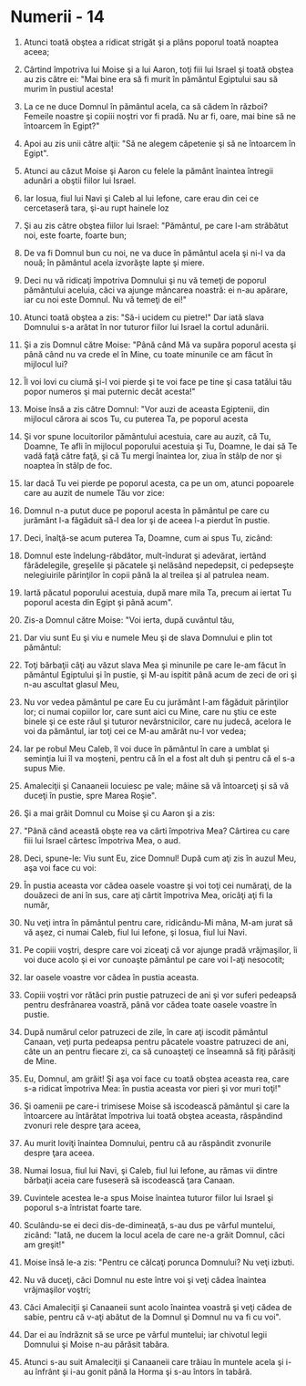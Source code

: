 # Numerii - 14

1. Atunci toată obştea a ridicat strigăt şi a plâns poporul toată noaptea aceea; 

2. Cârtind împotriva lui Moise şi a lui Aaron, toţi fiii lui Israel şi toată obştea au zis către ei: "Mai bine era să fi murit în pământul Egiptului sau să murim în pustiul acesta! 

3. La ce ne duce Domnul în pământul acela, ca să cădem în război? Femeile noastre şi copiii noştri vor fi pradă. Nu ar fi, oare, mai bine să ne întoarcem în Egipt?" 

4. Apoi au zis unii către alţii: "Să ne alegem căpetenie şi să ne întoarcem în Egipt". 

5. Atunci au căzut Moise şi Aaron cu felele la pământ înaintea întregii adunări a obştii fiilor lui Israel. 

6. Iar Iosua, fiul lui Navi şi Caleb al lui Iefone, care erau din cei ce cercetaseră tara, şi-au rupt hainele loz 

7. Şi au zis către obştea fiilor lui Israel: "Pământul, pe care l-am străbătut noi, este foarte, foarte bun; 

8. De va fi Domnul bun cu noi, ne va duce în pământul acela şi ni-l va da nouă; în pământul acela izvorăşte lapte şi miere. 

9. Deci nu vă ridicaţi împotriva Domnului şi nu vă temeţi de poporul pământului aceluia, căci va ajunge mâncarea noastră: ei n-au apărare, iar cu noi este Domnul. Nu vă temeţi de ei!" 

10. Atunci toată obştea a zis: "Să-i ucidem cu pietre!" Dar iată slava Domnului s-a arătat în nor  tuturor fiilor lui Israel la cortul adunării. 

11. Şi a zis Domnul către Moise: "Până când Mă va supăra poporul acesta şi până când nu va crede el în Mine, cu toate minunile ce am făcut în mijlocul lui? 

12. Îl voi lovi cu ciumă şi-l voi pierde şi te voi face pe tine şi casa tatălui tău popor numeros şi mai puternic decât acesta!" 

13. Moise însă a zis către Domnul: "Vor auzi de aceasta Egiptenii, din mijlocul cărora ai scos Tu, cu puterea Ta, pe poporul acesta 

14. Şi vor spune locuitorilor pământului acestuia, care au auzit, că Tu, Doamne, Te afli în mijlocul poporului acestuia şi Tu, Doamne, le dai să Te vadă faţă către faţă, şi că Tu mergi înaintea lor, ziua în stâlp de nor şi noaptea în stâlp de foc. 

15. Iar dacă Tu vei pierde pe poporul acesta, ca pe un om, atunci popoarele care au auzit de numele Tău vor zice: 

16. Domnul n-a putut duce pe poporul acesta în pământul pe care cu jurământ l-a făgăduit să-l dea lor şi de aceea l-a pierdut în pustie. 

17. Deci, înalţă-se acum puterea Ta, Doamne, cum ai spus Tu, zicând: 

18. Domnul este îndelung-răbdător, mult-îndurat şi adevărat, iertând fărădelegile, greşelile şi păcatele şi nelăsând nepedepsit, ci pedepseşte nelegiuirile părinţilor în copii până la al treilea şi al patrulea neam. 

19. Iartă păcatul poporului acestuia, după mare mila Ta, precum ai iertat Tu poporul acesta din Egipt şi până acum". 

20. Zis-a Domnul către Moise: "Voi ierta, după cuvântul tău, 

21. Dar viu sunt Eu şi viu e numele Meu şi de slava Domnului e plin tot pământul: 

22. Toţi bărbaţii câţi au văzut slava Mea şi minunile pe care le-am făcut în pământul Egiptului şi în pustie, şi M-au ispitit până acum de zeci de ori şi n-au ascultat glasul Meu, 

23. Nu vor vedea pământul pe care Eu cu jurământ l-am făgăduit părinţilor lor; ci numai copiilor lor, care sunt aici cu Mine, care nu ştiu ce este binele şi ce este răul şi tuturor nevârstnicilor, care nu judecă, acelora le voi da pământul, iar toţi cei ce M-au amărât nu-l vor vedea; 

24. Iar pe robul Meu Caleb, îl voi duce în pământul în care a umblat şi seminţia lui îl va moşteni, pentru că în el a fost alt duh şi pentru că el s-a supus Mie. 

25. Amaleciţii şi Canaaneii locuiesc pe vale; mâine să vă întoarceţi şi să vă duceţi în pustie, spre Marea Roşie". 

26. Şi a mai grăit Domnul cu Moise şi cu Aaron şi a zis: 

27. "Până când această obşte rea va cârti împotriva Mea? Cârtirea cu care fiii lui Israel cârtesc împotriva Mea, o aud. 

28. Deci, spune-le: Viu sunt Eu, zice Domnul! După cum aţi zis în auzul Meu, aşa voi face cu voi: 

29. În pustia aceasta vor cădea oasele voastre şi voi toţi cei număraţi, de la douăzeci de ani în sus, care aţi cârtit împotriva Mea, oricâţi aţi fi la număr, 

30. Nu veţi intra în pământul pentru care, ridicându-Mi mâna, M-am jurat să vă aşez, ci numai Caleb, fiul lui Iefone, şi Iosua, fiul lui Navi. 

31. Pe copiii voştri, despre care voi ziceaţi că vor ajunge pradă vrăjmaşilor, îi voi duce acolo şi ei vor cunoaşte pământul pe care voi l-aţi nesocotit; 

32. Iar oasele voastre vor cădea în pustia aceasta. 

33. Copiii voştri vor rătăci prin pustie patruzeci de ani şi vor suferi pedeapsă pentru desfrânarea voastră, până vor cădea toate oasele voastre în pustie. 

34. După numărul celor patruzeci de zile, în care aţi iscodit pământul Canaan, veţi purta pedeapsa pentru păcatele voastre patruzeci de ani, câte un an pentru fiecare zi, ca să cunoaşteţi ce înseamnă să fiţi părăsiţi de Mine. 

35. Eu, Domnul, am grăit! Şi aşa voi face cu toată obştea aceasta rea, care s-a ridicat împotriva Mea: în pustia aceasta vor pieri şi vor muri toţi!" 

36. Şi oamenii pe care-i trimisese Moise să iscodească pământul şi care la întoarcere au întărâtat împotriva lui toată obştea aceasta, răspândind zvonuri rele despre ţara aceea, 

37. Au murit loviţi înaintea Domnului, pentru că au răspândit zvonurile despre ţara aceea. 

38. Numai Iosua, fiul lui Navi, şi Caleb, fiul lui Iefone, au rămas vii dintre bărbaţii aceia care fuseseră să iscodească ţara Canaan. 

39. Cuvintele acestea le-a spus Moise înaintea tuturor fiilor lui Israel şi poporul s-a întristat foarte tare. 

40. Sculându-se ei deci dis-de-dimineaţă, s-au dus pe vârful muntelui, zicând: "Iată, ne ducem la locul acela de care ne-a grăit Domnul, căci am greşit!" 

41. Moise însă le-a zis: "Pentru ce călcaţi porunca Domnului? Nu veţi izbuti. 

42. Nu vă duceţi, căci Domnul nu este între voi şi veţi cădea înaintea vrăjmaşilor voştri; 

43. Căci Amaleciţii şi Canaaneii sunt acolo înaintea voastră şi veţi cădea de sabie, pentru că v-aţi abătut de la Domnul şi Domnul nu va fi cu voi". 

44. Dar ei au îndrăznit să se urce pe vârful muntelui; iar chivotul legii Domnului şi Moise n-au părăsit tabăra. 

45. Atunci s-au suit Amaleciţii şi Canaaneii care trăiau în muntele acela şi i-au înfrânt şi i-au gonit până la Horma şi s-au întors în tabără. 

